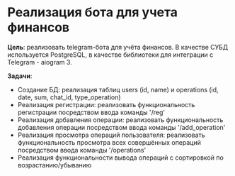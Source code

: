 # Реализация бота для учета финансов

  **Цель**: реализовать telegram-бота для учёта финансов. 
  В качестве СУБД используется PostgreSQL, в качестве библиотеки для интеграции с Telegram - aiogram 3.
  
  **Задачи**: 
  - Создание БД: реализация таблиц users (id, name) и operations (id, date, sum, chat_id, type_operation)
  - Реализация регистрации: реализовать функциональность регистрации посредством ввода команды '/reg'
  - Реализация добавления операции: реализовать функциональность добавления операции посредством ввода команды '/add_operation'
  - Реализация просмотра операций пользователя: реализовать функциональность просмотра всех совершённых операций посредством ввода команды '/operations'
  - Реализация функциональности вывода операций с сортировкой по возрастанию/убыванию
